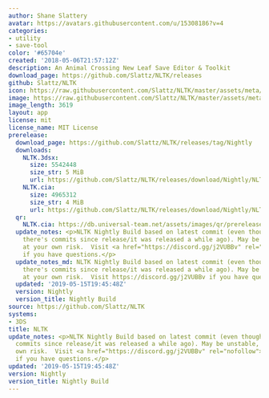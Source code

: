 ```yaml
---
author: Shane Slattery
avatar: https://avatars.githubusercontent.com/u/15308186?v=4
categories:
- utility
- save-tool
color: '#65704e'
created: '2018-05-06T21:57:12Z'
description: An Animal Crossing New Leaf Save Editor & Toolkit
download_page: https://github.com/Slattz/NLTK/releases
github: Slattz/NLTK
icon: https://raw.githubusercontent.com/Slattz/NLTK/master/assets/meta/icon.png
image: https://raw.githubusercontent.com/Slattz/NLTK/master/assets/meta/banner.png
image_length: 3619
layout: app
license: mit
license_name: MIT License
prerelease:
  download_page: https://github.com/Slattz/NLTK/releases/tag/Nightly
  downloads:
    NLTK.3dsx:
      size: 5542448
      size_str: 5 MiB
      url: https://github.com/Slattz/NLTK/releases/download/Nightly/NLTK.3dsx
    NLTK.cia:
      size: 4965312
      size_str: 4 MiB
      url: https://github.com/Slattz/NLTK/releases/download/Nightly/NLTK.cia
  qr:
    NLTK.cia: https://db.universal-team.net/assets/images/qr/prerelease/nltk.cia.png
  update_notes: <p>NLTK Nightly Build based on latest commit (even though it says
    there's commits since release/it was released a while ago). May be unstable, use
    at your own risk.  Visit <a href="https://discord.gg/j2VUBBv" rel="nofollow">https://discord.gg/j2VUBBv</a>
    if you have questions.</p>
  update_notes_md: NLTK Nightly Build based on latest commit (even though it says
    there's commits since release/it was released a while ago). May be unstable, use
    at your own risk.  Visit https://discord.gg/j2VUBBv if you have questions.
  updated: '2019-05-15T19:45:48Z'
  version: Nightly
  version_title: Nightly Build
source: https://github.com/Slattz/NLTK
systems:
- 3DS
title: NLTK
update_notes: <p>NLTK Nightly Build based on latest commit (even though it says there's
  commits since release/it was released a while ago). May be unstable, use at your
  own risk.  Visit <a href="https://discord.gg/j2VUBBv" rel="nofollow">https://discord.gg/j2VUBBv</a>
  if you have questions.</p>
updated: '2019-05-15T19:45:48Z'
version: Nightly
version_title: Nightly Build
---
```

